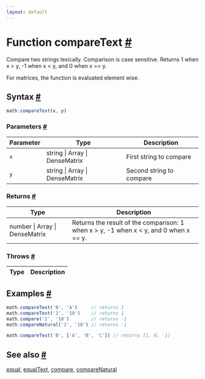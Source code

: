```yaml
---
layout: default
---
```


<!-- Note: This file is automatically generated from source code comments. Changes made in this file will be overridden. -->

<h1 id="function-comparetext">Function compareText <a href="#function-comparetext" title="Permalink">#</a></h1>

Compare two strings lexically. Comparison is case sensitive.
Returns 1 when x > y, -1 when x < y, and 0 when x == y.

For matrices, the function is evaluated element wise.


<h2 id="syntax">Syntax <a href="#syntax" title="Permalink">#</a></h2>

```js
math.compareText(x, y)
```

<h3 id="parameters">Parameters <a href="#parameters" title="Permalink">#</a></h3>

Parameter | Type | Description
--------- | ---- | -----------
`x` | string &#124; Array &#124; DenseMatrix | First string to compare
`y` | string &#124; Array &#124; DenseMatrix | Second string to compare

<h3 id="returns">Returns <a href="#returns" title="Permalink">#</a></h3>

Type | Description
---- | -----------
number &#124; Array &#124; DenseMatrix | Returns the result of the comparison: 1 when x > y, -1 when x < y, and 0 when x == y.


<h3 id="throws">Throws <a href="#throws" title="Permalink">#</a></h3>

Type | Description
---- | -----------


<h2 id="examples">Examples <a href="#examples" title="Permalink">#</a></h2>

```js
math.compareText('B', 'A')     // returns 1
math.compareText('2', '10')    // returns 1
math.compare('2', '10')        // returns -1
math.compareNatural('2', '10') // returns -1

math.compareText('B', ['A', 'B', 'C']) // returns [1, 0, -1]
```


<h2 id="see-also">See also <a href="#see-also" title="Permalink">#</a></h2>

[equal](equal.html),
[equalText](equalText.html),
[compare](compare.html),
[compareNatural](compareNatural.html)
